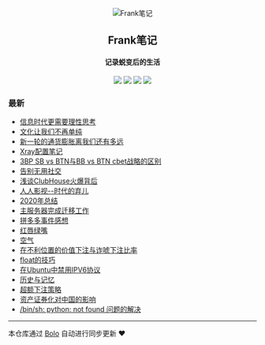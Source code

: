 <p align="center"><img alt="Frank笔记" src="https://tuchuang.frank2019.me/uploadImages/206/190/232/194/2021/03/06/21/46/492410bc-38bf-47f3-91f6-368f9024f63b.png"></p><h2 align="center">
Frank笔记
</h2>

<h4 align="center">记录蜕变后的生活</h4>
<p align="center"><a title="Frank笔记" target="_blank" href="https://github.com/dqswan18/bolo-blog"><img src="https://img.shields.io/github/last-commit/dqswan18/bolo-blog.svg?style=flat-square&color=FF9900"></a>
<a title="GitHub repo size in bytes" target="_blank" href="https://github.com/dqswan18/bolo-blog"><img src="https://img.shields.io/github/repo-size/dqswan18/bolo-blog.svg?style=flat-square"></a>
<a title="Bolo Version" target="_blank" href="https://github.com/adlered/bolo-solo"><img src="https://img.shields.io/badge/bolo-v2.3 稳定版-f1e05a.svg?style=flat-square&color=blueviolet"></a>
<a title="Hits" target="_blank" href="https://github.com/88250/hits"><img src="https://hits.b3log.org/dqswan18/bolo-blog.svg"></a></p>

### 最新

* [信息时代更需要理性思考](https://104.160.18.227/articles/2021/03/25/1616653624378.html)
* [文化让我们不再单纯](https://104.160.18.227/articles/2021/03/23/1616487181723.html)
* [新一轮的通货膨胀离我们还有多远](https://104.160.18.227/articles/2021/03/23/1616463109516.html)
* [Xray配置笔记](https://104.160.18.227/articles/2021/03/14/1615731621309.html)
* [3BP SB vs BTN与BB vs BTN cbet战略的区别](https://104.160.18.227/articles/2021/03/07/1615097966208.html)
* [告别无用社交](https://104.160.18.227/articles/2021/02/17/1613563897805.html)
* [浅谈ClubHouse火爆背后](https://104.160.18.227/articles/2021/02/14/1613283367967.html)
* [人人影视--时代的弃儿](https://104.160.18.227/articles/2021/02/05/1612508322257.html)
* [2020年总结](https://104.160.18.227/articles/2021/02/01/1612164509925.html)
* [主服务器完成迁移工作](https://104.160.18.227/articles/2021/01/23/1611375316638.html)
* [拼多多事件感想](https://104.160.18.227/articles/2021/01/14/1610613237089.html)
* [红唇绿嘴](https://104.160.18.227/articles/2021/01/03/1609664307374.html)
* [空气](https://104.160.18.227/articles/2020/12/29/1609212050696.html)
* [在不利位置的价值下注与诈唬下注比率](https://104.160.18.227/articles/2020/12/24/1608776292603.html)
* [float的技巧](https://104.160.18.227/articles/2020/12/11/1607652036254.html)
* [在Ubuntu中禁用IPV6协议](https://104.160.18.227/articles/2020/11/30/1606707346964.html)
* [历史与记忆](https://104.160.18.227/articles/2020/11/29/1606640181508.html)
* [超额下注策略](https://104.160.18.227/articles/2020/11/13/1605249109544.html)
* [资产证券化对中国的影响](https://104.160.18.227/articles/2020/11/12/1605164985437.html)
* [/bin/sh: python: not found 问题的解决](https://104.160.18.227/articles/2020/10/30/1604026173105.html)



---

本仓库通过 [Bolo](https://github.com/adlered/bolo-solo) 自动进行同步更新 ❤️ 